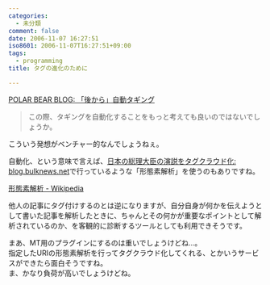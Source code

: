 ```yaml
---
categories:
  - 未分類
comment: false
date: 2006-11-07 16:27:51
iso8601: 2006-11-07T16:27:51+09:00
tags:
  - programming
title: タグの進化のために

---
```


<div class="entry-body">
  <p><a title="POLAR BEAR BLOG: 「後から」自動タギング" href="http://akihitok.typepad.jp/blog/2006/04/post_1421.html">POLAR BEAR BLOG: 「後から」自動タギング</a></p>

  <blockquote>この際、タギングを自動化することをもっと考えても良いのではないでしょうか。</blockquote>

  <p>こういう発想がベンチャー的なんでしょうねぇ。</p>

  <p>自動化、という意味で言えば、<a title="日本の総理大臣の演説をタグクラウド化: blog.bulknews.net" href="http://blog.bulknews.net/mt/archives/002078.html">日本の総理大臣の演説をタグクラウド化: blog.bulknews.net</a>で行っているような「形態素解析」を使うのもありですね。</p>

  <p><a href="http://ja.wikipedia.org/wiki/%E5%BD%A2%E6%85%8B%E7%B4%A0%E8%A7%A3%E6%9E%90">形態素解析 - Wikipedia</a></p>

  <p>他人の記事にタグ付けするのとは逆になりますが、自分自身が何かを伝えようとして書いた記事を解析したときに、ちゃんとその何かが重要なポイントとして解析されているのか、を客観的に診断するツールとしても利用できそうです。</p>

  <p>まあ、MT用のプラグインにするのは重いでしょうけどね…。<br />
    指定したURIの形態素解析を行ってタグクラウド化してくれる、とかいうサービスができたら面白そうですね。<br />
    ま、かなり負荷が高いでしょうけどね。</p>
</div>
